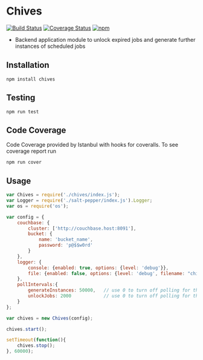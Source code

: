 # Chives
[![Build Status](https://travis-ci.org/GannettDigital/SpiceRack.svg?branch=master)](https://travis-ci.org/GannettDigital/SpiceRack)
[![Coverage Status](https://coveralls.io/repos/GannettDigital/SpiceRack/badge.svg?branch=master&service=github)](https://coveralls.io/github/GannettDigital/SpiceRack?branch=master)
[![npm](https://img.shields.io/npm/v/chives.svg)](https://www.npmjs.com/package/chives)

- Backend application module to unlock expired jobs and generate further instances of scheduled jobs

## Installation
```npm install chives```

## Testing
```npm run test```
 
## Code Coverage
Code Coverage provided by Istanbul with hooks for coveralls.  To see coverage report run

```
npm run cover
```

## Usage
```javascript
var Chives = require('./chives/index.js');
var Logger = require('./salt-pepper/index.js').Logger;
var os = require('os');

var config = {
    couchbase: {
        cluster: ['http://couchbase.host:8091'],
        bucket: {
            name: 'bucket_name',
            password: 'p@$$w0rd'
        }
    },
    logger: {
        console: {enabled: true, options: {level: 'debug'}},
        file: {enabled: false, options: {level: 'debug', filename: "chives.log"}}
    },
    pollIntervals:{
        generateInstances: 50000,   // use 0 to turn off polling for this job
        unlockJobs: 2000            // use 0 to turn off polling for this job
    }
};

var chives = new Chives(config);

chives.start();

setTimeout(function(){
    chives.stop();
}, 60000);

```